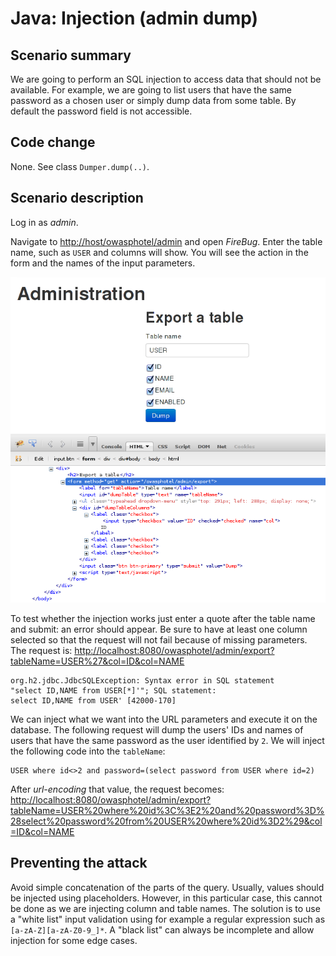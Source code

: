 Java: Injection (admin dump)
============================

Scenario summary
----------------

We are going to perform an SQL injection to access data that should not be
available.
For example, we are going to list users that have the same password as a chosen
user or simply dump data from some table. By default the password field is not
accessible.

Code change
-----------

None. See class `Dumper.dump(..)`.

Scenario description
--------------------

Log in as *admin*.

Navigate to <http://host/owasphotel/admin> and open *FireBug*. Enter the table
name, such as `USER` and columns will show. You will see the action in the form
and the names of the input parameters.

![Admin page in *FireBug*](attack01-injection-adminpage.png)

To test whether the injection works just enter a quote after the table name and
submit: an error should appear. Be sure to have at least one column selected so
that the request will not fail because of missing parameters.
The request is:
<http://localhost:8080/owasphotel/admin/export?tableName=USER%27&col=ID&col=NAME>

	org.h2.jdbc.JdbcSQLException: Syntax error in SQL statement
	"select ID,NAME from USER[*]'"; SQL statement:
	select ID,NAME from USER' [42000-170]

We can inject what we want into the URL parameters and execute it on the
database. The following request will dump the users' IDs and names of users that
have the same password as the user identified by `2`.
We will inject the following code into the `tableName`:

	USER where id<>2 and password=(select password from USER where id=2)

After *url-encoding* that value, the request becomes:
<http://localhost:8080/owasphotel/admin/export?tableName=USER%20where%20id%3C%3E2%20and%20password%3D%28select%20password%20from%20USER%20where%20id%3D2%29&col=ID&col=NAME>

Preventing the attack
---------------------

Avoid simple concatenation of the parts of the query. Usually, values should be
injected using placeholders. However, in this particular case, this cannot be
done as we are injecting column and table names.
The solution is to use a "white list" input validation using for example a
regular expression such as `[a-zA-Z][a-zA-Z0-9_]*`. A "black list" can always be
incomplete and allow injection for some edge cases.
